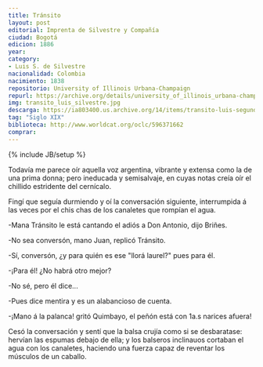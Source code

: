 ```yaml
---
title: Tránsito
layout: post
editorial: Imprenta de Silvestre y Compañía
ciudad: Bogotá
edicion: 1886
year:
category:
- Luis S. de Silvestre
nacionalidad: Colombia
nacimiento: 1838 
repositorio: University of Illinois Urbana-Champaign
repurl: https://archive.org/details/university_of_illinois_urbana-champaign
img: transito_luis_silvestre.jpg
descarga: https://ia803400.us.archive.org/14/items/transito-luis-segundo-de-silvestre/Tra%CC%81nsito%20-%20Luis%20Segundo%20de%20Silvestre.pdf
tag: "Siglo XIX"
biblioteca: http://www.worldcat.org/oclc/596371662
comprar: 
---
```

{% include JB/setup %}

Todavía me parece oír aquella voz argentina, vibrante y extensa como la de una prima donna; pero ineducada y semisalvaje, en cuyas notas
creía oír el chillido estridente del cernícalo.

Fingí que seguía durmiendo y oí la conversación siguiente, interrumpida á las veces por el chis chas de los canaletes que rompían el agua.
 
-Mana Tránsito le está cantando el adiós a Don Antonio, dijo Briñes.
 
-No sea conversón, mano Juan, replicó
Tránsito.
 
-Sí, conversón, ¿y para quién es ese "llorá laurel?" pues para él.
 
-¡Para él! ¿No habrá otro mejor?
 
-No sé, pero él dice...
 
-Pues dice mentira y es un alabancioso de
cuenta.
 
-¡Mano á la palanca! gritó Quimbayo, el
peñón está con 1a.s narices afuera!
 
Cesó la conversación y sentí que la balsa crujía como si se desbaratase: hervían las espumas debajo de ella; y los balseros inclinauos cortaban el agua con los canaletes, haciendo una
fuerza capaz de reventar los músculos de un caballo.
